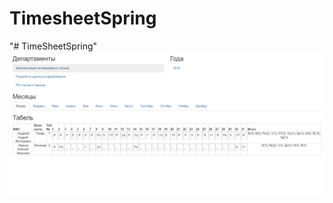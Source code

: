# TimesheetSpring
"# TimeSheetSpring" 
![alt text](https://github.com/DmitryProkin/TimeSheetSpring/blob/master/screen/GUI.png)
